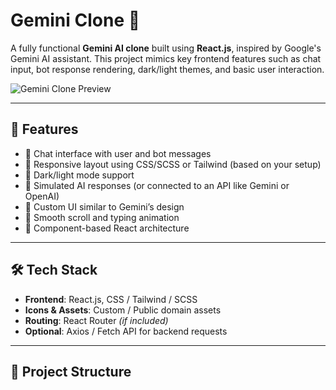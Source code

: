 
# Gemini Clone 🌟

A fully functional **Gemini AI clone** built using **React.js**, inspired by Google's Gemini AI assistant. This project mimics key frontend features such as chat input, bot response rendering, dark/light themes, and basic user interaction.

![Gemini Clone Preview](./preview.png) <!-- Optional: Add an image preview -->

---

## 🚀 Features

- 🔹 Chat interface with user and bot messages
- 🔹 Responsive layout using CSS/SCSS or Tailwind (based on your setup)
- 🔹 Dark/light mode support
- 🔹 Simulated AI responses (or connected to an API like Gemini or OpenAI)
- 🔹 Custom UI similar to Gemini’s design
- 🔹 Smooth scroll and typing animation
- 🔹 Component-based React architecture

---

## 🛠️ Tech Stack

- **Frontend**: React.js, CSS / Tailwind / SCSS
- **Icons & Assets**: Custom / Public domain assets
- **Routing**: React Router *(if included)*
- **Optional**: Axios / Fetch API for backend requests

---

## 📁 Project Structure

